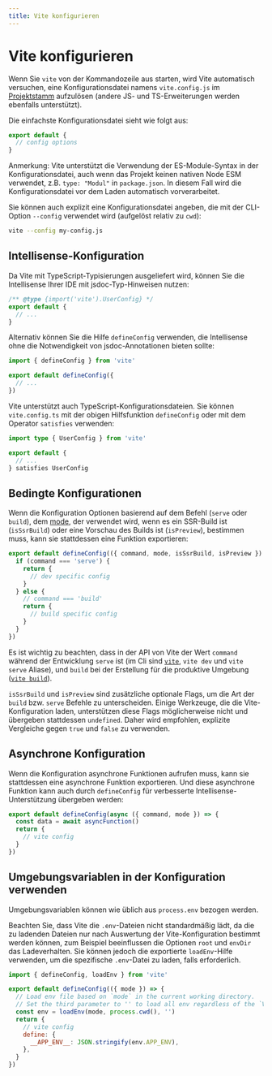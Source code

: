 ```yaml
---
title: Vite konfigurieren
---
```


# Vite konfigurieren

Wenn Sie `vite` von der Kommandozeile aus starten, wird Vite automatisch versuchen, eine Konfigurationsdatei namens `vite.config.js` im [Projektstamm](/guide/#index-html-and-project-root) aufzulösen (andere JS- und TS-Erweiterungen werden ebenfalls unterstützt).

Die einfachste Konfigurationsdatei sieht wie folgt aus:

```js [vite.config.js]
export default {
  // config options
}
```

Anmerkung: Vite unterstützt die Verwendung der ES-Module-Syntax in der Konfigurationsdatei, auch wenn das Projekt keinen nativen Node ESM verwendet, z.B. `type: "Modul"` in `package.json`. In diesem Fall wird die Konfigurationsdatei vor dem Laden automatisch vorverarbeitet.

Sie können auch explizit eine Konfigurationsdatei angeben, die mit der CLI-Option `--config` verwendet wird (aufgelöst relativ zu `cwd`):

```bash
vite --config my-config.js
```

## Intellisense-Konfiguration

Da Vite mit TypeScript-Typisierungen ausgeliefert wird, können Sie die Intellisense Ihrer IDE mit jsdoc-Typ-Hinweisen nutzen:

```js
/** @type {import('vite').UserConfig} */
export default {
  // ...
}
```

Alternativ können Sie die Hilfe `defineConfig` verwenden, die Intellisense ohne die Notwendigkeit von jsdoc-Annotationen bieten sollte:

```js
import { defineConfig } from 'vite'

export default defineConfig({
  // ...
})
```

Vite unterstützt auch TypeScript-Konfigurationsdateien. Sie können `vite.config.ts` mit der obigen Hilfsfunktion `defineConfig` oder mit dem Operator `satisfies` verwenden:

```ts
import type { UserConfig } from 'vite'

export default {
  // ...
} satisfies UserConfig
```

## Bedingte Konfigurationen

Wenn die Konfiguration Optionen basierend auf dem Befehl (`serve` oder `build`), dem [mode](/guide/env-and-mode), der verwendet wird, wenn es ein SSR-Build ist (`isSsrBuild`) oder eine Vorschau des Builds ist (`isPreview`), bestimmen muss, kann sie stattdessen eine Funktion exportieren:

```js
export default defineConfig(({ command, mode, isSsrBuild, isPreview }) => {
  if (command === 'serve') {
    return {
      // dev specific config
    }
  } else {
    // command === 'build'
    return {
      // build specific config
    }
  }
})
```

Es ist wichtig zu beachten, dass in der API von Vite der Wert `command` während der Entwicklung `serve` ist (im Cli sind [`vite`](/guide/cli#vite), `vite dev` und `vite serve` Aliase), und `build` bei der Erstellung für die produktive Umgebung ([`vite build`](/guide/cli#vite-build)).

`isSsrBuild` und `isPreview` sind zusätzliche optionale Flags, um die Art der `build` bzw. `serve` Befehle zu unterscheiden. Einige Werkzeuge, die die Vite-Konfiguration laden, unterstützen diese Flags möglicherweise nicht und übergeben stattdessen `undefined`. Daher wird empfohlen, explizite Vergleiche gegen `true` und `false` zu verwenden.

## Asynchrone Konfiguration

Wenn die Konfiguration asynchrone Funktionen aufrufen muss, kann sie stattdessen eine asynchrone Funktion exportieren. Und diese asynchrone Funktion kann auch durch `defineConfig` für verbesserte Intellisense-Unterstützung übergeben werden:

```js
export default defineConfig(async ({ command, mode }) => {
  const data = await asyncFunction()
  return {
    // vite config
  }
})
```

## Umgebungsvariablen in der Konfiguration verwenden

Umgebungsvariablen können wie üblich aus `process.env` bezogen werden.

Beachten Sie, dass Vite die `.env`-Dateien nicht standardmäßig lädt, da die zu ladenden Dateien nur nach Auswertung der Vite-Konfiguration bestimmt werden können, zum Beispiel beeinflussen die Optionen `root` und `envDir` das Ladeverhalten. Sie können jedoch die exportierte `loadEnv`-Hilfe verwenden, um die spezifische `.env`-Datei zu laden, falls erforderlich.

```js
import { defineConfig, loadEnv } from 'vite'

export default defineConfig(({ mode }) => {
  // Load env file based on `mode` in the current working directory.
  // Set the third parameter to '' to load all env regardless of the `VITE_` prefix.
  const env = loadEnv(mode, process.cwd(), '')
  return {
    // vite config
    define: {
      __APP_ENV__: JSON.stringify(env.APP_ENV),
    },
  }
})
```
